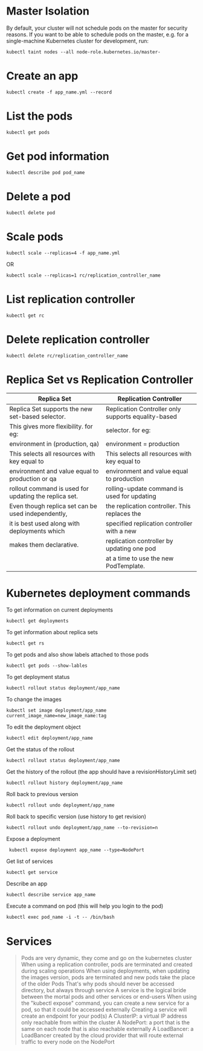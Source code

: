 # Master Isolation

By default, your cluster will not schedule pods on the master for security reasons. If you want to be able to schedule pods on the master, e.g. for a single-machine Kubernetes cluster for development, run:
```
kubectl taint nodes --all node-role.kubernetes.io/master-
```

# Create an app
```
kubectl create -f app_name.yml --record
```

# List the pods
```
kubectl get pods
```

# Get pod information
```
kubectl describe pod pod_name
```

# Delete a pod
```
kubectl delete pod
```

# Scale pods
```
kubectl scale --replicas=4 -f app_name.yml
```
OR
```
kubectl scale --replicas=1 rc/replication_controller_name
```

# List replication controller
```
kubectl get rc
```

# Delete replication controller
```
kubectl delete rc/replication_controller_name
```

# Replica Set vs Replication Controller
|                   Replica Set                        |               Replication Controller                |
|------------------------------------------------------|-----------------------------------------------------|
| Replica Set supports the new set-based selector.     | Replication Controller only supports equality-based |
| This gives more flexibility. for eg:                 | selector. for eg:                                   |
|          environment in (production, qa)             |             environment = production                |
|This selects all resources with key equal to          | This selects all resources with key equal to        |
|environment and value equal to production or qa       | environment and value equal to production           |
| rollout command is used for updating the replica set.| rolling-update command is used for updating         |
| Even though replica set can be used independently,   | the replication controller. This replaces the       |
| it is best used along with deployments which         | specified replication controller with a new         |
| makes them declarative.                              | replication controller by updating one pod          |
|                                                      | at a time to use the new PodTemplate.               |

# Kubernetes deployment commands
To get information on current deployments
```
kubectl get deployments
```

To get information about replica sets
```
kubectl get rs
```

To get pods and also show labels attached to those pods
```
kubectl get pods --show-lables
```

To get deployment status
```
kubectl rollout status deployment/app_name
```

To change the images
```
kubectl set image deployment/app_name current_image_name=new_image_name:tag
```

To edit the deployment object
```
kubectl edit deployment/app_name
```

Get the status of the rollout
```
kubectl rollout status deployment/app_name
```

Get the history of the rollout (the app should have a revisionHistoryLimit set)
```
kubectl rollout history deployment/app_name
```

Roll back to previous version
```
kubectl rollout undo deployment/app_name
```

Roll back to specific version (use history to get revision)
```
kubectl rollout undo deployment/app_name --to-revision=n
```

Expose a deployment
```
 kubectl expose deployment app_name --type=NodePort
```

Get list of services
```
kubectl get service
````

Describe an app
```
kubectl describe service app_name
```

Execute a command on pod (this will help you login to the pod)
```
kubectl exec pod_name -i -t -- /bin/bash
```

# Services
> Pods are very dynamic, they come and go on the kubernetes cluster
> When using a replication controller, pods are terminated and created during scaling operations
> When using deployments, when updating the images version, pods are terminated and new pods take the place of the older Pods
> That's why pods should never be accessed directory, but always through service
> A service is the logical bride between the mortal pods and other services or end-users
> When using the "kubectl expose" command, you can create a new service for a pod, so that it could be accessed externally
> Creating a service will create an endpoint for your pod(s)
> A ClusterIP: a virtual IP address only reachable from within the cluster
> A NodePort: a port that is the same on each node that is also reachable externally
> A LoadBancer: a LoadBancer created by the cloud provider that will route external traffic to every node on the NodePort